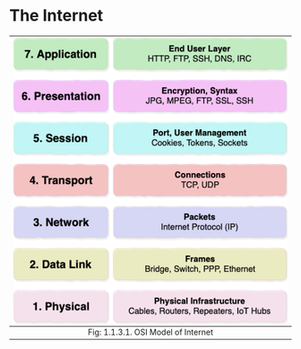 # The Internet


| <img style="display:block;margin:auto" src='../../imgs/iNet.png'> | 
| :--:                                                              |  
| <figcaption> Fig: 1.1.3.1. OSI Model of Internet</figcaption>     |   

